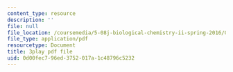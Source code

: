 ```yaml
---
content_type: resource
description: ''
file: null
file_location: /coursemedia/5-08j-biological-chemistry-ii-spring-2016/0d00fec796ed3752017a1c48796c5232_zLJZY6VOO6w.pdf
file_type: application/pdf
resourcetype: Document
title: 3play pdf file
uid: 0d00fec7-96ed-3752-017a-1c48796c5232
---
```

